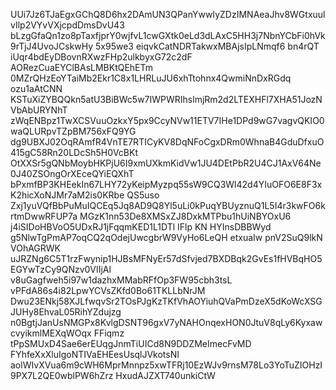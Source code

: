 UUi7Jz6TJaEgxGChQ8D6hx2DAmUN3QPanYwwIyZDzIMNAeaJhv8WGtxuulvIlp2VYvVXjcpdDmsDvU43
bLzgGfaQn1zo8pTaxfjprY0wjfvL1cwGXtk0eLd3dLAxC5HH3j7NbnYCbFi0hVk9rTjJ4UvoJCskwHy
5x95we3 eiqvkCatNDRTakwxMBAjsIpLNmqf6 bn4rQT iUqr4bdEyDBovnRXwzFHp2ulkbyxG72c2dF
AORezCuaEYClBAsLMBKtQEhETm 0MZrQHzEoYTaiMb2Ekr1C8x1LHRLuJU6xhTtohnx4QwmiNnDxRGdq
ozu1aAtCNN KSTuXiZYBQQkn5atU3BiBWc5w7IWPWRIhslmjRm2d2LTEXHFl7XHA51JozNVbAbURYNhT
zWqENBpz1TwXCSVuuOzkxY5px9CcyNVw11ETV7IHe1DPd9wG7vagvQKIO0waQLURpvTZpBM756xFQ9YG
dg9UBXJ02OqRAmfR4VnTE7RTICyKV8DqNFoCgxDRm0WhnaB4GduDfxuO415gC58Rn20LDcSh5H0VcBKt
OtXXSr5gQNbMoybHKPjU6I9xmUXkmKidVw1JU4DEtPbR2U4CJ1AxV64Ne0J40ZSOngOrXEceQYiEQXhT
bPxmfBP3KHEekIn67LHY72yKeipMyzpq55sW9CQ3Wl42d4YIuOFO6E8F3xK2hicXoNJMr7aM2is0KRbe
QS5uso Zxj1yuVQfBbPuMuIQCEq5Jq8AD9Q8Yl5uLi0kPuqYBUyznuQ1L5I4r3kwFO6krtmDwwRFUP7a
MGzK1nn53De8XMSxZJ8DxkMTPbu1hUiNBYOxU6 j4iSIDoHBVoO5UDxRJ1jFqqmKED1L1DTl IFlp KN
HYInsDBBWyd g5NlwTgPmAP7oqCQ2qOdejUwcgbrW9VyHo6LeQH etxuaIw pnV2SuQ9lkN VOhAGRWK
uJRZNg6C5T1rzFwynip1HJBsMFNyEr57dSfvjed7BXDBqk2GvEs1fHVBqHO5EGYwTzCy9QNzv0VIIjAl
v8uGagfweh5i97w1dazhxMMabRFfOp3FW95cbh3tsL vPFdA86s4i82LpwYCVsZKfd0Bo61TKLLbNrJM
Dwu23ENkj58XJLfwqvSr2TOsPJgKzTKfVhAOYiuhQVaPmDzeX5dKoWcXSGJUHy8EhvaL05RihYZdujzg
n0BgtjJanUsNMGPx8KvlgDSNT96gxV7yNAHOnqexHON0JtuV8qLy6KyxawcvyikmlMEXqWOqx FFiqmz
tPpSMUxD4Sae6erEUqgJnmTiUICd8N9DDZMeImecFvMD FYhfeXxXluIgoNTIVaEHEesUsqlJVkotsNI
aolWIvXVua6m9cWH6MprMnnpz5xwTFRj10EzWJv9rnsM78Lo3YoTuZIOHzI 9PX7L2QE0wblPW6hZrz
HxudAJZXT740unkiCtW
